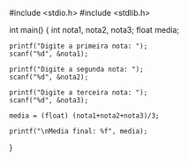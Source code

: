 #include <stdio.h>
#include <stdlib.h>

int main()
{
    int nota1, nota2, nota3;
    float media;

    printf("Digite a primeira nota: ");
    scanf("%d", &nota1);

    printf("Digite a segunda nota: ");
    scanf("%d", &nota2);

    printf("Digite a terceira nota: ");
    scanf("%d", &nota3);

    media = (float) (nota1+nota2+nota3)/3;

    printf("\nMedia final: %f", media);

}
